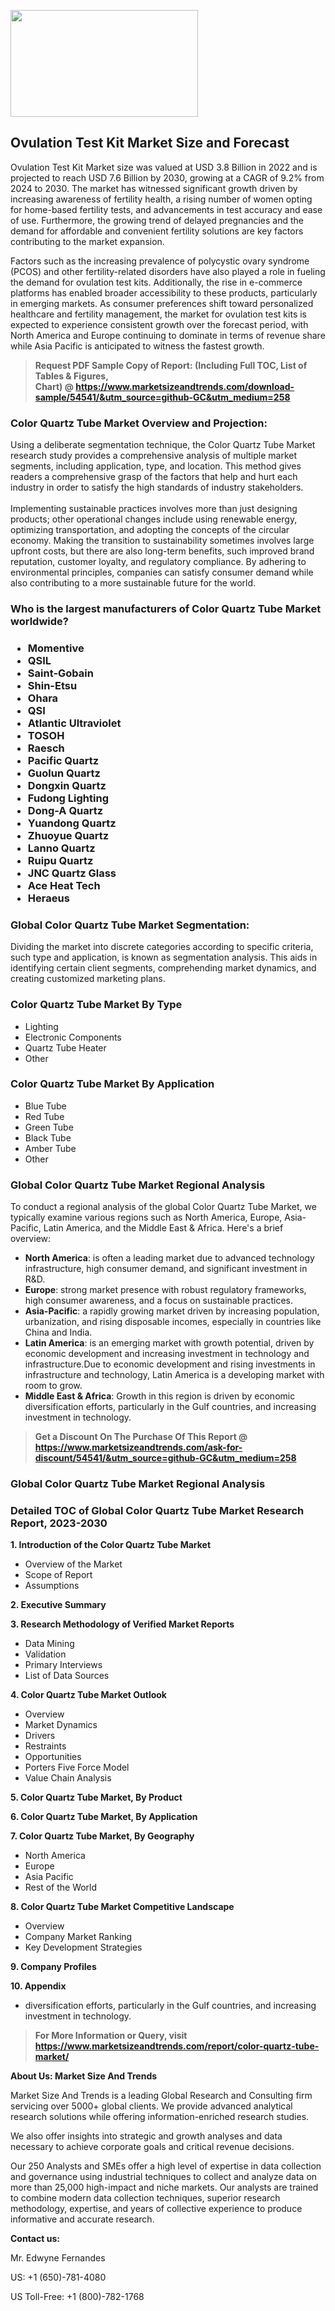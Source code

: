 <p><img class="alignnone size-medium wp-image-20088" src="https://ffe5etoiles.com/wp-content/uploads/2024/12/MST1-300x171.png" alt="" width="300" height="171" /></p><h2>Ovulation Test Kit Market Size and Forecast</h2><p>Ovulation Test Kit Market size was valued at USD 3.8 Billion in 2022 and is projected to reach USD 7.6 Billion by 2030, growing at a CAGR of 9.2% from 2024 to 2030. The market has witnessed significant growth driven by increasing awareness of fertility health, a rising number of women opting for home-based fertility tests, and advancements in test accuracy and ease of use. Furthermore, the growing trend of delayed pregnancies and the demand for affordable and convenient fertility solutions are key factors contributing to the market expansion.</p><p>Factors such as the increasing prevalence of polycystic ovary syndrome (PCOS) and other fertility-related disorders have also played a role in fueling the demand for ovulation test kits. Additionally, the rise in e-commerce platforms has enabled broader accessibility to these products, particularly in emerging markets. As consumer preferences shift toward personalized healthcare and fertility management, the market for ovulation test kits is expected to experience consistent growth over the forecast period, with North America and Europe continuing to dominate in terms of revenue share while Asia Pacific is anticipated to witness the fastest growth.</p></p><blockquote id="" class=""><strong>Request PDF Sample Copy of Report: (Including Full TOC, List of Tables &amp; Figures, Chart)&nbsp;@&nbsp;<strong><a href="https://www.marketsizeandtrends.com/download-sample/54541/&utm_source=github-GC&utm_medium=258" target="_blank">https://www.marketsizeandtrends.com/download-sample/54541/&utm_source=github-GC&utm_medium=258</a></strong></strong></blockquote><h3 id="" class="">Color Quartz Tube Market&nbsp;Overview and Projection:</h3><p id="" class="">Using a deliberate segmentation technique, the Color Quartz Tube Market research study provides a comprehensive analysis of multiple market segments, including application, type, and location. This method gives readers a comprehensive grasp of the factors that help and hurt each industry in order to satisfy the high standards of industry stakeholders. <br /> <br />Implementing sustainable practices involves more than just designing products; other operational changes include using renewable energy, optimizing transportation, and adopting the concepts of the circular economy. Making the transition to sustainability sometimes involves large upfront costs, but there are also long-term benefits, such improved brand reputation, customer loyalty, and regulatory compliance. By adhering to environmental principles, companies can satisfy consumer demand while also contributing to a more sustainable future for the world.</p><h3 id="" class="">Who is the largest manufacturers of&nbsp;Color Quartz Tube Market worldwide?</h3><h3 class=""><p><ul><li>Momentive </li><li> QSIL </li><li> Saint-Gobain </li><li> Shin-Etsu </li><li> Ohara </li><li> QSI </li><li> Atlantic Ultraviolet </li><li> TOSOH </li><li> Raesch </li><li> Pacific Quartz </li><li> Guolun Quartz </li><li> Dongxin Quartz </li><li> Fudong Lighting </li><li> Dong-A Quartz </li><li> Yuandong Quartz </li><li> Zhuoyue Quartz </li><li> Lanno Quartz </li><li> Ruipu Quartz </li><li> JNC Quartz Glass </li><li> Ace Heat Tech </li><li> Heraeus</li></ul></p></h3><h3 id="" class="">Global&nbsp;Color Quartz Tube Market Segmentation:</h3><p id="" class="">Dividing the market into discrete categories according to specific criteria, such type and application, is known as segmentation analysis. This aids in identifying certain client segments, comprehending market dynamics, and creating customized marketing plans.</p><h3 id="" class="">Color Quartz Tube Market&nbsp;By Type</h3><p><p><ul><li>Lighting</li><li> Electronic Components</li><li> Quartz Tube Heater</li><li> Other</p></li></ul></p></p><h3 id="" class="">Color Quartz Tube Market&nbsp;By Application</h3><p class=""><p><ul><li>Blue Tube</li><li> Red Tube</li><li> Green Tube</li><li> Black Tube</li><li> Amber Tube</li><li> Other</li></ul></p></p><h3 id="" class="">Global Color Quartz Tube Market Regional Analysis</h3><p id="" class="">To conduct a regional analysis of the global Color Quartz Tube Market, we typically examine various regions such as North America, Europe, Asia-Pacific, Latin America, and the Middle East &amp; Africa. Here's a brief overview:</p><ul><li><strong>North America</strong>: is often a leading market due to advanced technology infrastructure, high consumer demand, and significant investment in R&amp;D.</li><li><strong>Europe</strong>: strong market presence with robust regulatory frameworks, high consumer awareness, and a focus on sustainable practices.</li><li><strong>Asia-Pacific</strong>: a rapidly growing market driven by increasing population, urbanization, and rising disposable incomes, especially in countries like China and India.</li><li><strong>Latin America</strong>: is an emerging market with growth potential, driven by economic development and increasing investment in technology and infrastructure.Due to economic development and rising investments in infrastructure and technology, Latin America is a developing market with room to grow.</li><li><strong>Middle East &amp; Africa</strong>: Growth in this region is driven by economic diversification efforts, particularly in the Gulf countries, and increasing investment in technology.</li></ul><blockquote id="" class=""><strong>Get a Discount On The Purchase Of This Report @ <strong><a href="https://www.marketsizeandtrends.com/ask-for-discount/54541/&utm_source=github-GC&utm_medium=258" target="_blank">https://www.marketsizeandtrends.com/ask-for-discount/54541/&utm_source=github-GC&utm_medium=258</a></strong></strong></blockquote><h3 id="" class="">Global Color Quartz Tube Market Regional Analysis</h3><h3 id="" class="">Detailed TOC of Global Color Quartz Tube Market Research Report, 2023-2030</h3><p id="" class=""><strong>1. Introduction of the Color Quartz Tube Market</strong></p><ul><li>Overview of the Market</li><li>Scope of Report</li><li>Assumptions</li></ul><p id="" class=""><strong>2. Executive Summary</strong></p><p id="" class=""><strong>3. Research Methodology of Verified Market Reports</strong></p><ul><li>Data Mining</li><li>Validation</li><li>Primary Interviews</li><li>List of Data Sources</li></ul><p id="" class=""><strong>4. Color Quartz Tube Market Outlook</strong></p><ul><li>Overview</li><li>Market Dynamics</li><li>Drivers</li><li>Restraints</li><li>Opportunities</li><li>Porters Five Force Model</li><li>Value Chain Analysis</li></ul><p id="" class=""><strong>5. Color Quartz Tube Market, By Product</strong></p><p id="" class=""><strong>6. Color Quartz Tube Market, By Application</strong></p><p id="" class=""><strong>7. Color Quartz Tube Market, By Geography</strong></p><ul><li>North America</li><li>Europe</li><li>Asia Pacific</li><li>Rest of the World</li></ul><p id="" class=""><strong>8. Color Quartz Tube Market Competitive Landscape</strong></p><ul><li>Overview</li><li>Company Market Ranking</li><li>Key Development Strategies</li></ul><p id="" class=""><strong>9. Company Profiles</strong></p><p id="" class=""><strong>10. Appendix</strong></p><ul><li>diversification efforts, particularly in the Gulf countries, and increasing investment in technology.</li></ul><blockquote id="" class=""><strong>For More Information or Query, visit <strong><strong><a href="https://www.marketsizeandtrends.com/report/color-quartz-tube-market/" target="_blank">https://www.marketsizeandtrends.com/report/color-quartz-tube-market/</a></strong></strong></strong></blockquote><p id="" class=""><strong>About Us: Market Size And Trends</strong></p><p id="" class="">Market Size And Trends is a leading Global Research and Consulting firm servicing over 5000+ global clients. We provide advanced analytical research solutions while offering information-enriched research studies.</p><p id="" class="">We also offer insights into strategic and growth analyses and data necessary to achieve corporate goals and critical revenue decisions.</p><p id="" class="">Our 250 Analysts and SMEs offer a high level of expertise in data collection and governance using industrial techniques to collect and analyze data on more than 25,000 high-impact and niche markets. Our analysts are trained to combine modern data collection techniques, superior research methodology, expertise, and years of collective experience to produce informative and accurate research.</p><p id="" class=""><strong>Contact us:</strong></p><p id="" class="">Mr. Edwyne Fernandes</p><p id="" class="">US: +1 (650)-781-4080</p><p id="" class="">US Toll-Free: +1 (800)-782-1768</p>
